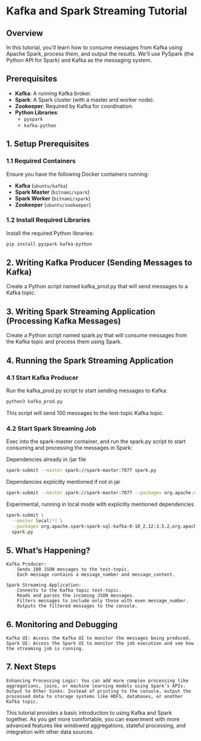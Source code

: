 # Kafka and Spark Streaming Tutorial

## Overview

In this tutorial, you'll learn how to consume messages from Kafka using Apache Spark, process them, and output the results. We'll use PySpark (the Python API for Spark) and Kafka as the messaging system.

## Prerequisites

- **Kafka**: A running Kafka broker.
- **Spark**: A Spark cluster (with a master and worker node).
- **Zookeeper**: Required by Kafka for coordination.
- **Python Libraries**: 
  - `pyspark`
  - `kafka-python`

## 1. Setup Prerequisites

### 1.1 Required Containers

Ensure you have the following Docker containers running:

- **Kafka** (`ubuntu/kafka`)
- **Spark Master** (`bitnami/spark`)
- **Spark Worker** (`bitnami/spark`)
- **Zookeeper** (`ubuntu/zookeeper`)

### 1.2 Install Required Libraries

Install the required Python libraries:

```bash
pip install pyspark kafka-python
```

## 2. Writing Kafka Producer (Sending Messages to Kafka)

Create a Python script named kafka_prod.py that will send messages to a Kafka topic.

## 3. Writing Spark Streaming Application (Processing Kafka Messages)

Create a Python script named spark.py that will consume messages from the Kafka topic and process them using Spark.

## 4. Running the Spark Streaming Application

### 4.1 Start Kafka Producer

Run the kafka_prod.py script to start sending messages to Kafka:

```bash
python3 kafka_prod.py
```
This script will send 100 messages to the test-topic Kafka topic.

### 4.2 Start Spark Streaming Job

Exec into the spark-master container, and run the spark.py script to start consuming and processing the messages in Spark:

Dependencies already in /jar file

```bash
spark-submit --master spark://spark-master:7077 spark.py
```

Dependencies explicitly mentioned if not in jar
```bash
spark-submit --master spark://spark-master:7077 --packages org.apache.spark:spark-sql-kafka-0-10_2.12:3.5.2 spark.py
```

Experimental, running in local mode with explicitly mentioned dependencies

```bash
spark-submit \
  --master local[*] \
  --packages org.apache.spark:spark-sql-kafka-0-10_2.12:3.5.2,org.apache.kafka:kafka-clients:3.4.1 \
  spark.py
```

## 5. What’s Happening?

    Kafka Producer:
        Sends 100 JSON messages to the test-topic.
        Each message contains a message_number and message_content.

    Spark Streaming Application:
        Connects to the Kafka topic test-topic.
        Reads and parses the incoming JSON messages.
        Filters messages to include only those with even message_number.
        Outputs the filtered messages to the console.

## 6. Monitoring and Debugging

    Kafka UI: Access the Kafka UI to monitor the messages being produced.
    Spark UI: Access the Spark UI to monitor the job execution and see how the streaming job is running.

## 7. Next Steps

    Enhancing Processing Logic: You can add more complex processing like aggregations, joins, or machine learning models using Spark’s APIs.
    Output to Other Sinks: Instead of printing to the console, output the processed data to storage systems like HDFS, databases, or another Kafka topic.

This tutorial provides a basic introduction to using Kafka and Spark together. As you get more comfortable, you can experiment with more advanced features like windowed aggregations, stateful processing, and integration with other data sources.